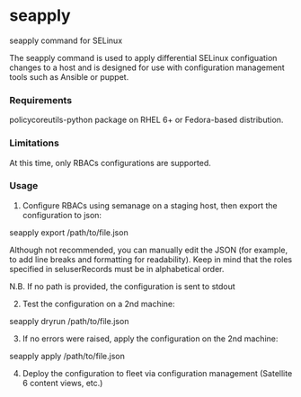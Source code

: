 # seapply
seapply command for SELinux

The seapply command is used to apply differential SELinux configuation changes to a host and is designed for use with configuration management tools such as Ansible or puppet.

### Requirements

policycoreutils-python package on RHEL 6+ or Fedora-based distribution.

### Limitations

At this time, only RBACs configurations are supported.

### Usage

1. Configure RBACs using semanage on a staging host, then export the configuration to json:

seapply export /path/to/file.json

Although not recommended, you can manually edit the JSON (for example, to add line breaks and formatting for readability). Keep in mind that the roles specified in seluserRecords must be in alphabetical order.

N.B. If no path is provided, the configuration is sent to stdout

2. Test the configuration on a 2nd machine:

seapply dryrun /path/to/file.json

3. If no errors were raised, apply the configuration on the 2nd machine:

seapply apply /path/to/file.json

4. Deploy the configuration to fleet via configuration management (Satellite 6 content views, etc.)
